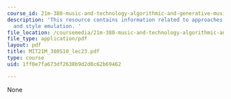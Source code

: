 ```yaml
---
course_id: 21m-380-music-and-technology-algorithmic-and-generative-music-spring-2010
description: 'This resource contains information related to approaches: expert systems
  and style emulation. '
file_location: /coursemedia/21m-380-music-and-technology-algorithmic-and-generative-music-spring-2010/1ff0e7fa673df2638b9d2d0c62b69462_MIT21M_380S10_lec23.pdf
file_type: application/pdf
layout: pdf
title: MIT21M_380S10_lec23.pdf
type: course
uid: 1ff0e7fa673df2638b9d2d0c62b69462

---
```

None